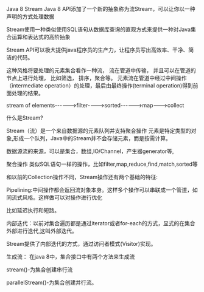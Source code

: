 Java 8 Stream
  Java 8 API添加了一个新的抽象称为流Stream，可以让你以一种声明的方式处理数据
  
  Stream使用一种类似使用SQL语句从数据库查询的直观方式来提供一种对Java集合运算和表达式的高阶抽象
  
  Stream API可以极大提供java程序员的生产力，让程序员写出高效率、干净、简洁的代码。
  
 这种风格将要处理的元素集合看作一种流， 流在管道中传输， 并且可以在管道的节点上进行处理， 比如筛选， 排序，聚合等。
 元素流在管道中经过中间操作（intermediate operation）的处理，最后由最终操作(terminal operation)得到前面处理的结果。
  
  
  stream of elements------>filter---->sorted------>map--->collect
  
  什么是Stream?
  
  
  Stream（流）是一个来自数据源的元素队列并支持聚合操作
  元素是特定类型的对象,形成一个队列，Java中的Stream并不会存储元素，而是按需计算。
  
  数据源流的来源，可以是集合，数组,IO/Channel，产生器generator等,
  
  聚合操作 类似SQL语句一样的操作，比如filter,map,reduce,find,match,sorted等
  
  和以前的Collection操作不同，Stream操作还有两个基础的特征:
  
  Pipelining:中间操作都会返回流对象本身。这样多个操作可以串联成一个管道，如同流式风格。这样做可以对操作进行优化
  
  比如延迟执行和短路。
  
  内部迭代：以前对集合遍历都是通过iterator或者for-each的方式，显式的在集合外部进行迭代,这叫外部迭代。
  
  Stream提供了内部迭代的方式，通过访问者模式(Visitor)实现。
  
  生成流：
  在java 8中，集合接口中有两个方法来生成流
  
  stream()-为集合创建串行流
  
  parallelStream()-为集合创建并行流。
  
  
  
  
  
  
  
  
  
  
  
  
  
  
  
  
  